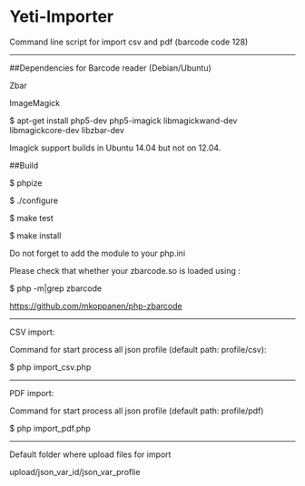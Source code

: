 # Yeti-Importer
Command line script for import csv and pdf (barcode code 128)


------------------------------------
##Dependencies for Barcode reader (Debian/Ubuntu)

Zbar

ImageMagick

$ apt-get install php5-dev php5-imagick libmagickwand-dev libmagickcore-dev libzbar-dev

Imagick support builds in Ubuntu 14.04 but not on 12.04.



##Build

$ phpize

$ ./configure

$ make test

$ make install

Do not forget to add the module to your php.ini

Please check that whether your zbarcode.so is loaded using :

$ php -m|grep zbarcode

https://github.com/mkoppanen/php-zbarcode

----------------------------------------
CSV import:

Command for start process all json profile (default path: profile/csv):

$ php import_csv.php

----------------------------------------
PDF import:

Command for start process all json profile (default path: profile/pdf)

$ php import_pdf.php

--------------------------------
Default folder where upload files for import

upload/json_var_id/json_var_proflie
